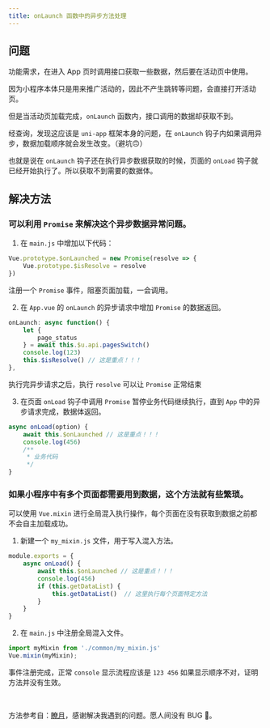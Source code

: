 ```yaml
---
title: onLaunch 函数中的异步方法处理
---
```


## 问题

功能需求，在进入 App 页时调用接口获取一些数据，然后要在活动页中使用。

因为小程序本体只是用来推广活动的，因此不产生跳转等问题，会直接打开活动页。

但是当活动页加载完成，`onLaunch` 函数内，接口调用的数据却获取不到。

经查询，发现这应该是 `uni-app` 框架本身的问题，在 `onLaunch` 钩子内如果调用异步，数据加载顺序就会发生改变。（避坑🙃）

也就是说在 `onLaunch` 钩子还在执行异步数据获取的时候，页面的 `onLoad` 钩子就已经开始执行了。所以获取不到需要的数据体。

## 解决方法

### 可以利用 `Promise` 来解决这个异步数据异常问题。

1. 在 `main.js` 中增加以下代码：

```js
Vue.prototype.$onLaunched = new Promise(resolve => {
	Vue.prototype.$isResolve = resolve
})
```

注册一个 `Promise` 事件，阻塞页面加载，一会调用。

2. 在 `App.vue` 的 `onLaunch` 的异步请求中增加 `Promise` 的数据返回。

```js
onLaunch: async function() {
	let {
		page_status
	} = await this.$u.api.pagesSwitch()
	console.log(123)
	this.$isResolve() // 这是重点！！！ 
},
```

执行完异步请求之后，执行 `resolve` 可以让 `Promise` 正常结束

3. 在页面 `onLoad` 钩子中调用 `Promise` 暂停业务代码继续执行，直到 `App` 中的异步请求完成，数据体返回。

```js
async onLoad(option) {
	await this.$onLaunched // 这是重点！！！ 
	console.log(456)
	/**
	 * 业务代码
	 */
}
```

### 如果小程序中有多个页面都需要用到数据，这个方法就有些繁琐。

可以使用 `Vue.mixin` 进行全局混入执行操作，每个页面在没有获取到数据之前都不会自主加载成功。

1. 新建一个 `my_mixin.js` 文件，用于写入混入方法。

```js
module.exports = {
	async onLoad() {
		await this.$onLaunched // 这是重点！！！
		console.log(456)
		if (this.getDataList) {
			this.getDataList()	// 这里执行每个页面特定方法
		}
	}
}
```

2. 在 `main.js` 中注册全局混入文件。

```js
import myMixin from './common/my_mixin.js'
Vue.mixin(myMixin);
```

事件注册完成，正常 `console` 显示流程应该是 `123 456` 如果显示顺序不对，证明方法并没有生效。

<br/>

方法参考自：[瞭月](https://www.lervor.com/archives/128/)，感谢解决我遇到的问题。愿人间没有 BUG 🤡。